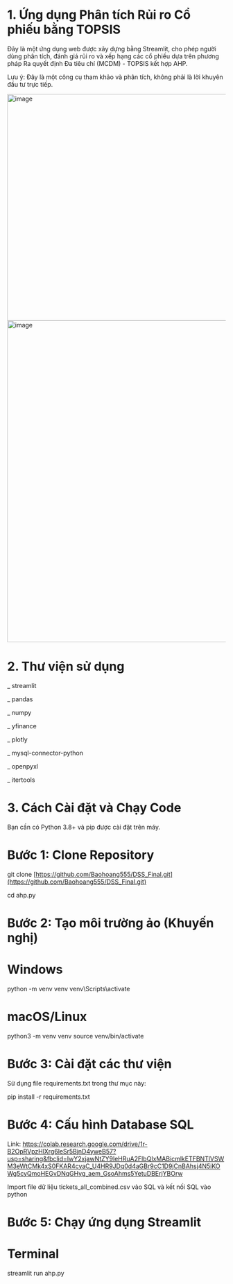 # 1. Ứng dụng Phân tích Rủi ro Cổ phiếu bằng TOPSIS

Đây là một ứng dụng web được xây dựng bằng Streamlit, cho phép người dùng phân tích, đánh giá rủi ro và xếp hạng các cổ phiếu dựa trên phương pháp Ra quyết định Đa tiêu chí (MCDM) - TOPSIS kết hợp AHP.

Lưu ý: Đây là một công cụ tham khảo và phân tích, không phải là lời khuyên đầu tư trực tiếp.

<img width="1221" height="522" alt="image" src="https://github.com/user-attachments/assets/114414db-4c44-4413-a56f-a0cc3c068ef2" />

<img width="722" height="742" alt="image" src="https://github.com/user-attachments/assets/21459c11-cbc1-4854-8ffd-75480dec293f" />



# 2. Thư viện sử dụng


_ streamlit 

_ pandas 

_ numpy 

_ yfinance 

_ plotly 

_ mysql-connector-python 

_ openpyxl 

_ itertools


# 3. Cách Cài đặt và Chạy Code

Bạn cần có Python 3.8+ và pip được cài đặt trên máy.

# Bước 1: Clone Repository

git clone [https://github.com/Baohoang555/DSS_Final.git](https://github.com/Baohoang555/DSS_Final.git)

cd ahp.py

# Bước 2: Tạo môi trường ảo (Khuyến nghị)

# Windows
python -m venv venv
venv\Scripts\activate

# macOS/Linux
python3 -m venv venv
source venv/bin/activate



# Bước 3: Cài đặt các thư viện

Sử dụng file requirements.txt trong thư mục này:

pip install -r requirements.txt


# Bước 4: Cấu hình Database SQL
Link: https://colab.research.google.com/drive/1r-B2OpRVpzHlXrg6leSr5BjnD4yweB57?usp=sharing&fbclid=IwY2xjawNtZY9leHRuA2FlbQIxMABicmlkETFBNTlVSWM3eWtCMk4xS0FKAR4cyaC_U4HR9JDq0d4aGBr9cC1D9jCnBAhsj4N5iKOWg5cyQmoHEGvDNqGHyg_aem_GsoAhms5YetuDBErjYBOrw



Import file dữ liệu tickets_all_combined.csv vào SQL và kết nối SQL vào python

# Bước 5: Chạy ứng dụng Streamlit
# Terminal
streamlit run ahp.py



